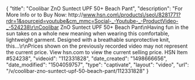 {
    "title": "Coolibar ZnO Suntect UPF 50+ Beach Pant",
    "description": "For More Info or to Buy Now: http:\/\/www.hsn.com\/products\/seo\/8281771?rdr=1&sourceid=youtube&cm_mmc=Social-_-Youtube-_-ProductVideo-_-524238\r\nCoolibar ZnO Suntect UPF 50+ Beach Pant\nHaving fun in the sun takes on a whole new meaning when wearing this comfortable, lightweight garment. Designed with a breathable sunprotective knit, this...\r\nPrices shown on the previously recorded video may not represent the current price.  View hsn.com to view the current selling price. HSN Item #524238",
    "videoid": "112331828",
    "date_created": "1498666656",
    "date_modified": "1504059757",
    "type": "captivate",
    "layout": "video",
    "url": "\/v\/coolibar-zno-suntect-upf-50-beach-pant\/112331828"
}